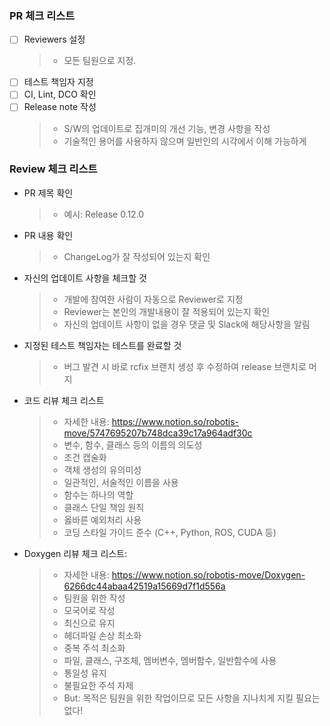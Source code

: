 

### PR 체크 리스트
- [ ] Reviewers 설정
  > * 모든 팀원으로 지정.
- [ ] 테스트 책임자 지정
- [ ] CI, Lint, DCO 확인
- [ ] Release note 작성
  > * S/W의 업데이트로 집개미의 개선 기능, 변경 사항을 작성
  > * 기술적인 용어를 사용하지 않으며 일반인의 시각에서 이해 가능하게

### Review 체크 리스트
* PR 제목 확인 
  > * 예시: Release 0.12.0

* PR 내용 확인
  > * ChangeLog가 잘 작성되어 있는지 확인 

* 자신의 업데이트 사항을 체크할 것
  > * 개발에 참여한 사람이 자동으로 Reviewer로 지정
  > * Reviewer는 본인의 개발내용이 잘 적용되어 있는지 확인
  > * 자신의 업데이트 사항이 없을 경우 댓글 및 Slack에 해당사항을 알림

* 지정된 테스트 책임자는 테스트를 완료할 것
  > * 버그 발견 시 바로 rcfix 브랜치 생성 후 수정하여 release 브랜치로 머지

* 코드 리뷰 체크 리스트
  > * 자세한 내용: https://www.notion.so/robotis-move/5747695207b748dca39c17a964adf30c
  > * 변수, 함수, 클래스 등의 이름의 의도성
  > * 조건 캡술화
  > * 객체 생성의 유의미성
  > * 일관적인, 서술적인 이름을 사용
  > * 함수는 하나의 역할
  > * 클래스 단일 책임 원칙
  > * 옳바른 예외처리 사용
  > * 코딩 스타일 가이드 준수 (C++, Python, ROS, CUDA 등)

* Doxygen 리뷰 체크 리스트:
  > * 자세한 내용: https://www.notion.so/robotis-move/Doxygen-6266dc44abaa42519a15669d7f1d556a
  > * 팀원을 위한 작성
  > * 모국어로 작성
  > * 최신으로 유지
  > * 헤더파일 손상 최소화
  > * 중복 주석 최소화
  > * 파일, 클래스, 구조체, 멤버변수, 멤버함수, 일반함수에 사용
  > * 통일성 유지
  > * 불필요한 주석 자제
  > * But: 목적은 팀원을 위한 작업이므로 모든 사항을 지나치게 지킬 필요는 없다!
